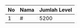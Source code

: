 | No | Nama            | Jumlah Level |
|----|-----------------|--------------|
| 1  | #    |    5200        |
